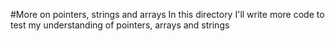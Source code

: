 #More on pointers, strings and arrays
In this directory I'll write more code to test my understanding of pointers, arrays and strings
